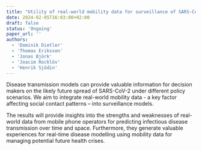 ```yaml
---
title: "Utility of real-world mobility data for surveillance of SARS-CoV-2 transmission during the first wave of the pandemic in Sweden"
date: 2024-02-05T16:03:00+02:00
draft: false
status: 'Ongoing'
paper_url: ''
authors:
  - 'Dominik Dietler'
  - 'Thomas Eriksson'
  - 'Jonas Björk'
  - 'Joacim Rocklöv'
  - 'Henrik Sjödin'
---
```


Disease transmission models can provide valuable information for decision makers on the likely future spread of SARS-CoV-2 under different policy scenarios. We aim to integrate real-world mobility data - a key factor affecting social contact patterns – into surveillance models.

The results will provide insights into the strengths and weaknesses of real-world data from mobile phone operators for predicting infectious disease transmission over time and space. Furthermore, they generate valuable experiences for real-time disease modelling using mobility data for managing potential future health crises.
